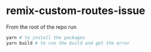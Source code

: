 # remix-custom-routes-issue

From the root of the repo run

```bash
yarn # to install the packages
yarn build # to run the build and get the error
```
